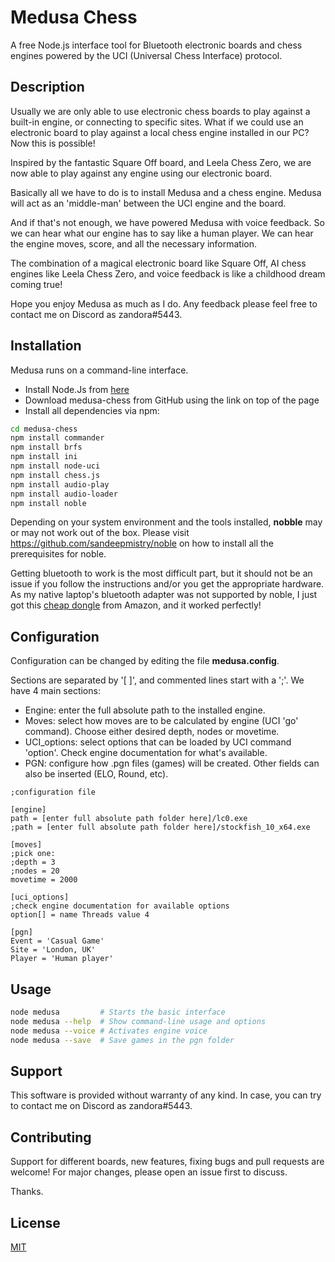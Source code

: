 # Medusa Chess

A free Node.js interface tool for Bluetooth electronic boards and chess engines powered by the UCI (Universal Chess Interface) protocol.

## Description

Usually we are only able to use electronic chess boards to play against a built-in engine, or connecting to specific sites. What if we could use an electronic board to play against a local chess engine installed in our PC? Now this is possible!

Inspired by the fantastic Square Off board, and Leela Chess Zero, we are now able to play against any engine using our electronic board.

Basically all we have to do is to install Medusa and a chess engine. Medusa will act as an 'middle-man' between the UCI engine and the board.

And if that's not enough, we have powered Medusa with voice feedback. So we can hear what our engine has to say like a human player. We can hear the engine moves, score, and all the necessary information.

The combination of a magical electronic board like Square Off, AI chess engines like Leela Chess Zero, and voice feedback is like a childhood dream coming true!

Hope you enjoy Medusa as much as I do. Any feedback please feel free to contact me on Discord as zandora#5443.

## Installation

Medusa runs on a command-line interface.

<ul>
<li>Install Node.Js from <a href="https://nodejs.org/en/download/">here</a></li>
<li>Download medusa-chess from GitHub using the link on top of the page</li>
<li>Install all dependencies via npm:</li>
</ul>

```bash
cd medusa-chess
npm install commander
npm install brfs
npm install ini
npm install node-uci
npm install chess.js
npm install audio-play
npm install audio-loader
npm install noble
```

Depending on your system environment and the tools installed, **nobble** may or may not work out of the box. Please visit <a href="https://github.com/sandeepmistry/noble">https://github.com/sandeepmistry/noble</a> on how to install all the prerequisites for noble.

Getting bluetooth to work is the most difficult part, but it should not be an issue if you follow the instructions and/or you get the appropriate hardware. As my native laptop's bluetooth adapter was not supported by noble, I just got this <a href="https://www.amazon.co.uk/Bluetooth-Yeung-Qee-Compatible-computers-black-1/dp/B07F67Q2KV/ref=sr_1_1?ie=UTF8&qid=1551884488&sr=8-1&keywords=CSR8510+A10+bluetooth+adapter">cheap dongle</a> from Amazon, and it worked perfectly!

## Configuration

Configuration can be changed by editing the file **medusa.config**. 

Sections are separated by '[ ]', and commented lines start with a ';'. We have 4 main sections:

<ul>
<li>Engine: enter the full absolute path to the installed engine.</li>
<li>Moves: select how moves are to be calculated by engine (UCI 'go' command). Choose either desired depth, nodes or movetime.</li>
<li>UCI_options: select options that can be loaded by UCI command 'option'. Check engine documentation for what's available.</li>
<li>PGN: configure how .pgn files (games) will be created. Other fields can also be inserted (ELO, Round, etc).</li>
</ul>

```
;configuration file

[engine]
path = [enter full absolute path folder here]/lc0.exe
;path = [enter full absolute path folder here]/stockfish_10_x64.exe

[moves]
;pick one:
;depth = 3
;nodes = 20
movetime = 2000

[uci_options]
;check engine documentation for available options
option[] = name Threads value 4

[pgn]
Event = 'Casual Game'
Site = 'London, UK'
Player = 'Human player'
```

## Usage

```bash
node medusa         # Starts the basic interface
node medusa --help  # Show command-line usage and options
node medusa --voice # Activates engine voice
node medusa --save  # Save games in the pgn folder
```

## Support

This software is provided without warranty of any kind. In case, you can try to contact me on Discord as zandora#5443.

## Contributing

Support for different boards, new features, fixing bugs and pull requests are welcome! For major changes, please open an issue first to discuss.

Thanks.

## License
[MIT](https://choosealicense.com/licenses/mit/)
